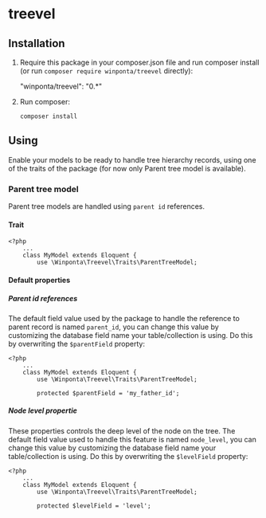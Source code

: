 # treevel

## Installation

1. Require this package in your composer.json file and run composer install (or run `composer require winponta/treevel` directly):

    "winponta/treevel": "0.*"

2. Run composer:

    `composer install`


## Using

Enable your models to be ready to handle tree hierarchy records, using one of the traits of the package (for now only Parent tree model is available).

### Parent tree model

Parent tree models are handled using `parent id` references.

#### Trait

    <?php
        ...
        class MyModel extends Eloquent {
            use \Winponta\Treevel\Traits\ParentTreeModel;

#### Default properties

##### Parent id references

The default field value used by the package to handle the reference to parent record is named `parent_id`, you can change this value by customizing the database field name your table/collection is using. Do this by overwriting the `$parentField` property:

    <?php
        ...
        class MyModel extends Eloquent {
            use \Winponta\Treevel\Traits\ParentTreeModel;

            protected $parentField = 'my_father_id';

##### Node level propertie

These properties controls the deep level of the node on the tree. The default field value used to handle this feature is named `node_level`, you can change this value by customizing the database field name your table/collection is using. Do this by overwriting the `$levelField` property:

    <?php
        ...
        class MyModel extends Eloquent {
            use \Winponta\Treevel\Traits\ParentTreeModel;

            protected $levelField = 'level';
